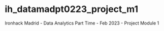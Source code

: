 # ih_datamadpt0223_project_m1
Ironhack Madrid - Data Analytics Part Time - Feb 2023 - Project Module 1
